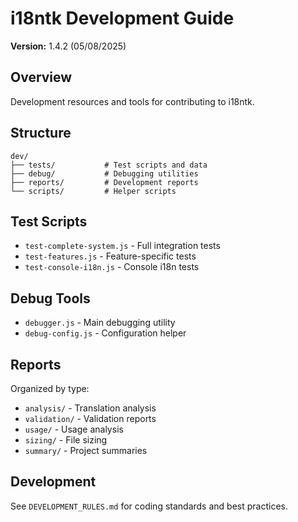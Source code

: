# i18ntk Development Guide

**Version:** 1.4.2 (05/08/2025)

## Overview

Development resources and tools for contributing to i18ntk.

## Structure

```
dev/
├── tests/           # Test scripts and data
├── debug/           # Debugging utilities
├── reports/         # Development reports
└── scripts/         # Helper scripts
```

## Test Scripts

- `test-complete-system.js` - Full integration tests
- `test-features.js` - Feature-specific tests
- `test-console-i18n.js` - Console i18n tests

## Debug Tools

- `debugger.js` - Main debugging utility
- `debug-config.js` - Configuration helper

## Reports

Organized by type:
- `analysis/` - Translation analysis
- `validation/` - Validation reports
- `usage/` - Usage analysis
- `sizing/` - File sizing
- `summary/` - Project summaries

## Development

See `DEVELOPMENT_RULES.md` for coding standards and best practices.